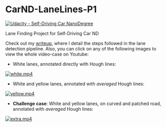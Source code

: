# CarND-LaneLines-P1 

[![Udacity - Self-Driving Car NanoDegree](https://s3.amazonaws.com/udacity-sdc/github/shield-carnd.svg)](http://www.udacity.com/drive)

Lane Finding Project for Self-Driving Car ND

Check out my [writeup](writeup.md), where I detail the steps followed in the lane detection pipeline. Also, you can click on any of the following images to view the whole video-case on Youtube:

+ White lanes, annotated directly with Hough lines:

[![white.mp4](https://img.youtube.com/vi/gIn-dY2mlOo/0.jpg)](https://www.youtube.com/watch?v=gIn-dY2mlOo)

+ White and yellow lanes, annotated with *averaged* Hough lines:

[![yellow.mp4](https://img.youtube.com/vi/PJ-fUQGnlgY/0.jpg)](https://www.youtube.com/watch?v=PJ-fUQGnlgY)

+ **Challenge case**: White and yellow lanes, on curved and patched road, annotated with *averaged* Hough lines:

[![extra.mp4](https://img.youtube.com/vi/V5JoRuiHXTc/0.jpg)](https://www.youtube.com/watch?v=V5JoRuiHXTc)
